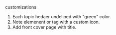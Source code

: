 customizations
1) Each topic hedaer undelined with "green" color.
2) Note elemenent or tag with a custom icon.
3) Add front cover page with title.

